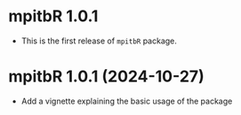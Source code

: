 # mpitbR 1.0.1

* This is the first release of `mpitbR` package. 

# mpitbR 1.0.1 (2024-10-27)

* Add a vignette explaining the basic usage of the package
